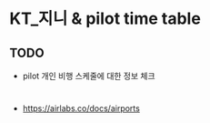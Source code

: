 # KT_지니 & pilot time table

## TODO
- pilot 개인 비행 스케줄에 대한 정보 체크


#
- https://airlabs.co/docs/airports